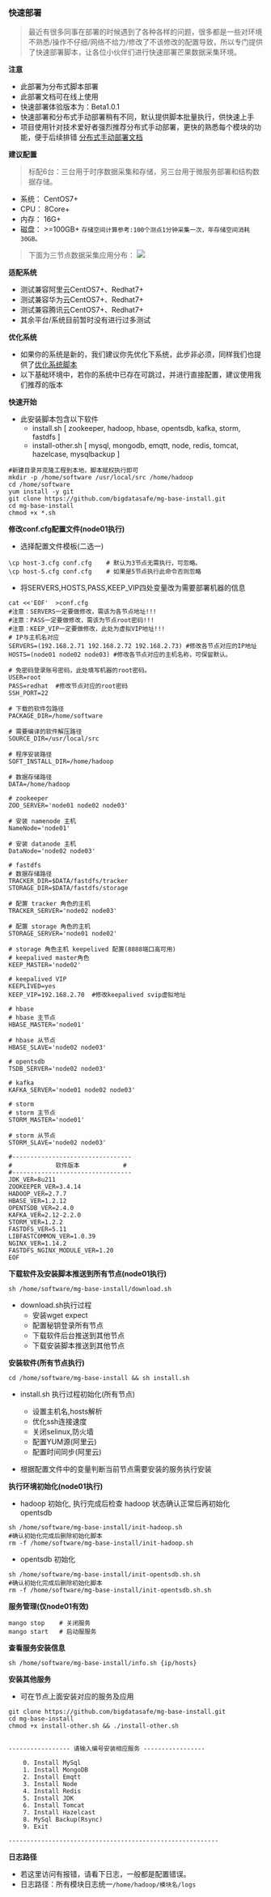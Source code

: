 ### 快速部署

>最近有很多同事在部署的时候遇到了各种各样的问题，很多都是一些对环境不熟悉/操作不仔细/网络不给力/修改了不该修改的配置导致，所以专门提供了快速部署脚本，让各位小伙伴们进行快速部署芒果数据采集环境。


**注意**

- 此部署为分布式脚本部署
- 此部署文档可在线上使用
- 快速部署体验版本为：Beta1.0.1
- 快速部署和分布式手动部署稍有不同，默认提供脚本批量执行，供快速上手
- 项目使用针对技术爱好者强烈推荐分布式手动部署，更快的熟悉每个模块的功能，便于后续排错 [分布式手动部署文档](https://mgdatastorm.readthedocs.io/en/latest/install/distributed_install.html)


**建议配置**
> 标配6台：三台用于时序数据采集和存储，另三台用于微服务部署和结构数据存储。
- 系统： CentOS7+
- CPU：  8Core+
- 内存：  16G+
- 磁盘：  >=100GB+ `存储空间计算参考:100个测点1分钟采集一次，年存储空间消耗30GB。`
> 下面为三节点数据采集应用分布：
![](./image/host-3.png)

**适配系统**
- 测试兼容阿里云CentOS7+、Redhat7+
- 测试兼容华为云CentOS7+、Redhat7+
- 测试兼容腾讯云CentOS7+、Redhat7+
- 其余平台/系统目前暂时没有进行过多测试


**优化系统**

- 如果你的系统是新的，我们建议你先优化下系统，此步非必须，同样我们也提供了[优化系统脚本](https://github.com/bigdatasafe/mgdatastorm/blob/master/script/system_init_v1.sh)
- 以下基础环境中，若你的系统中已存在可跳过，并进行直接配置，建议使用我们推荐的版本

**快速开始**

- 此安装脚本包含以下软件
  - install.sh [ zookeeper, hadoop, hbase, opentsdb, kafka, storm, fastdfs ]
  - install-other.sh [ mysql, mongodb, emqtt, node, redis, tomcat, hazelcase, mysqlbackup ]

```shell  
#新建目录并克隆工程到本地，脚本赋权执行即可
mkdir -p /home/software /usr/local/src /home/hadoop
cd /home/software
yum install -y git
git clone https://github.com/bigdatasafe/mg-base-install.git
cd mg-base-install
chmod +x *.sh
```  

**修改conf.cfg配置文件(node01执行)**

- 选择配置文件模板(二选一)


```shell
\cp host-3.cfg conf.cfg    # 默认为3节点无需执行，可忽略。
\cp host-5.cfg conf.cfg    # 如果是5节点执行此命令否则忽略
```
- 将SERVERS,HOSTS,PASS,KEEP_VIP四处变量改为需要部署机器的信息

```shell
cat <<'EOF'  >conf.cfg
#注意：SERVERS一定要做修改，需该为各节点地址!!!
#注意：PASS一定要做修改，需该为节点root密码!!!
#注意：KEEP_VIP一定要做修改，此处为虚拟VIP地址!!!
# IP与主机名对应
SERVERS=(192.168.2.71 192.168.2.72 192.168.2.73) #修改各节点对应的IP地址
HOSTS=(node01 node02 node03) #修改各节点对应的主机名称，可保留默认。

# 免密码登录账号密码，此处填写机器的root密码。
USER=root
PASS=redhat  #修改节点对应的root密码
SSH_PORT=22

# 下载的软件包路径
PACKAGE_DIR=/home/software

# 需要编译的软件解压路径
SOURCE_DIR=/usr/local/src

# 程序安装路径
SOFT_INSTALL_DIR=/home/hadoop

# 数据存储路径
DATA=/home/hadoop

# zookeeper
ZOO_SERVER='node01 node02 node03'

# 安装 namenode 主机
NameNode='node01'

# 安装 datanode 主机
DataNode='node02 node03'

# fastdfs
# 数据存储路径
TRACKER_DIR=$DATA/fastdfs/tracker
STORAGE_DIR=$DATA/fastdfs/storage

# 配置 tracker 角色的主机
TRACKER_SERVER='node02 node03'

# 配置 storage 角色的主机
STORAGE_SERVER='node01 node02'

# storage 角色主机 keepelived 配置(8888端口高可用)
# keepalived master角色
KEEP_MASTER='node02'

# keepalived VIP
KEEPLIVED=yes
KEEP_VIP=192.168.2.70  #修改keepalived svip虚拟地址

# hbase 
# hbase 主节点
HBASE_MASTER='node01'

# hbase 从节点
HBASE_SLAVE='node02 node03'

# opentsdb
TSDB_SERVER='node02 node03'

# kafka
KAFKA_SERVER='node01 node02 node03'

# storm
# storm 主节点
STORM_MASTER='node01'

# storm 从节点
STORM_SLAVE='node02 node03'

#---------------------------------
#            软件版本            #
#---------------------------------
JDK_VER=8u211
ZOOKEEPER_VER=3.4.14
HADOOP_VER=2.7.7
HBASE_VER=1.2.12
OPENTSDB_VER=2.4.0
KAFKA_VER=2.12-2.2.0
STORM_VER=1.2.2
FASTDFS_VER=5.11
LIBFASTCOMMON_VER=1.0.39
NGINX_VER=1.14.2
FASTDFS_NGINX_MODULE_VER=1.20
EOF
```

**下载软件及安装脚本推送到所有节点(node01执行)**
```shell
sh /home/software/mg-base-install/download.sh
```

- download.sh执行过程
   - 安装wget expect
   - 配置秘钥登录所有节点
   - 下载软件后台推送到其他节点
   - 下载安装脚本推送到其他节点

**安装软件(所有节点执行)**
```shell
cd /home/software/mg-base-install && sh install.sh
```

- install.sh 执行过程初始化(所有节点)
   - 设置主机名,hosts解析
   - 优化ssh连接速度
   - 关闭selinux,防火墙
   - 配置YUM源(阿里云)
   - 配置时间同步(阿里云)

- 根据配置文件中的变量判断当前节点需要安装的服务执行安装

**执行环境初始化(node01执行)**

- hadoop 初始化, 执行完成后检查 hadoop 状态确认正常后再初始化 opentsdb
```shell
sh /home/software/mg-base-install/init-hadoop.sh 
#确认初始化完成后删除初始化脚本
rm -f /home/software/mg-base-install/init-hadoop.sh
```
- opentsdb 初始化
```shell
sh /home/software/mg-base-install/init-opentsdb.sh.sh    
#确认初始化完成后删除初始化脚本
rm -f /home/software/mg-base-install/init-opentsdb.sh.sh
```
**服务管理(仅node01有效)**
```shell
mango stop    # 关闭服务
mango start   # 启动服服务
```
**查看服务安装信息**
```shell
sh /home/software/mg-base-install/info.sh {ip/hosts}
```
**安装其他服务**
- 可在节点上面安装对应的服务及应用
```shell
git clone https://github.com/bigdatasafe/mg-base-install.git
cd mg-base-install
chmod +x install-other.sh && ./install-other.sh


----------------- 请输入编号安装相应服务 -----------------

    0. Install MySql
    1. Install MongoDB
    2. Install Emqtt
    3. Install Node
    4. Install Redis
    5. Install JDK
    6. Install Tomcat
    7. Install Hazelcast
    8. MySql Backup(Rsync)
    9. Exit

----------------------------------------------------------
```

**日志路径**

- 若这里访问有报错，请看下日志，一般都是配置错误。
- 日志路径：所有模块日志统一`/home/hadoop/模块名/logs`